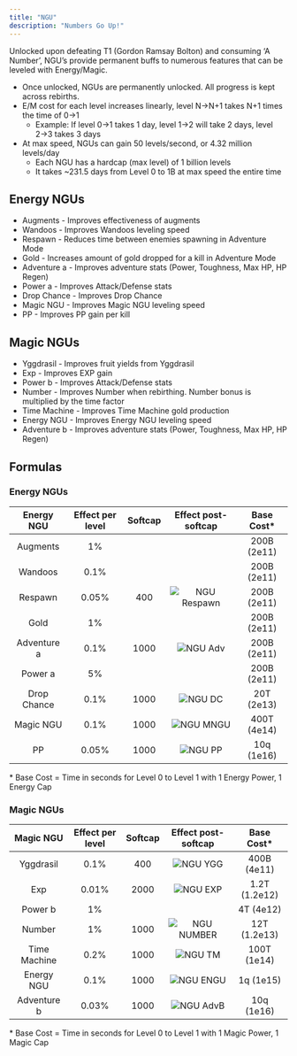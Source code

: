 ```yaml
---
title: "NGU"
description: "Numbers Go Up!"
---
```


Unlocked upon defeating T1 (Gordon Ramsay Bolton) and consuming ‘A Number’, NGU’s provide permanent buffs to numerous features that can be leveled with Energy/Magic. 

- Once unlocked, NGUs are permanently unlocked. All progress is kept across rebirths.
- E/M cost for each level increases linearly, level N→N+1 takes N+1 times the time of 0→1
    - Example: If level 0→1 takes 1 day, level 1→2 will take 2 days, level 2→3 takes 3 days
- At max speed, NGUs can gain 50 levels/second, or 4.32 million levels/day
    - Each NGU has a hardcap (max level) of 1 billion levels
    - It takes ~231.5 days from Level 0 to 1B at max speed the entire time

## Energy NGUs
- Augments - Improves effectiveness of augments
- Wandoos - Improves Wandoos leveling speed
- Respawn - Reduces time between enemies spawning in Adventure Mode
- Gold - Increases amount of gold dropped for a kill in Adventure Mode
- Adventure a - Improves adventure stats (Power, Toughness, Max HP, HP Regen)
- Power a - Improves Attack/Defense stats
- Drop Chance - Improves Drop Chance
- Magic NGU - Improves Magic NGU leveling speed
- PP - Improves PP gain per kill

## Magic NGUs
- Yggdrasil - Improves fruit yields from Yggdrasil
- Exp - Improves EXP gain
- Power b - Improves Attack/Defense stats
- Number - Improves Number when rebirthing. Number bonus is multiplied by the time factor
- Time Machine - Improves Time Machine gold production
- Energy NGU - Improves Energy NGU leveling speed
- Adventure b - Improves adventure stats (Power, Toughness, Max HP, HP Regen)

## Formulas

### Energy NGUs

| Energy NGU  | Effect per level | Softcap | Effect post-softcap             | Base Cost\* |
| :---------: | :--------------: | :-----: | :-----------------------------: | :---------: |
| Augments    | 1%               |         |                                 | 200B (2e11) |
| Wandoos     | 0.1%             |         |                                 | 200B (2e11) |
| Respawn     | 0.05%            | 400     | ![NGU Respawn](/nguRespawn.png) | 200B (2e11) |
| Gold        | 1%               |         |                                 | 200B (2e11) |
| Adventure a | 0.1%             | 1000    | ![NGU Adv](/nguAdvDC.png)       | 200B (2e11) |
| Power a     | 5%               |         |                                 | 200B (2e11) |
| Drop Chance | 0.1%             | 1000    | ![NGU DC](/nguAdvDC.png)        | 20T (2e13)  |
| Magic NGU   | 0.1%             | 1000    | ![NGU MNGU](/nguMNGU.png)       | 400T (4e14) |
| PP          | 0.05%            | 1000    | ![NGU PP](/nguPP.png)           | 10q (1e16)  |

\* Base Cost = Time in seconds for Level 0 to Level 1 with 1 Energy Power, 1 Energy Cap

### Magic NGUs

| Magic NGU    | Effect per level | Softcap | Effect post-softcap | Base Cost\*   |
| :----------: | :--------------: | :-----: | :-----------------: | :-----------: |
| Yggdrasil    | 0.1%             | 400     | ![NGU YGG](/nguYGG.png)      | 400B (4e11)   |
| Exp          | 0.01%            | 2000    | ![NGU EXP](/nguEXP.png)     | 1.2T (1.2e12) |
| Power b      | 1%               |         |                     | 4T (4e12)     |
| Number       | 1%               | 1000    | ![NGU NUMBER](/nguNUMBER.png)       | 12T (1.2e13)  |
| Time Machine | 0.2%             | 1000    | ![NGU TM](/nguTM.png)     | 100T (1e14)   |
| Energy NGU   | 0.1%             | 1000    | ![NGU ENGU](/nguMNGU.png)      | 1q (1e15)     |
| Adventure b  | 0.03%            | 1000    | ![NGU AdvB](/nguAdvB.png)     | 10q (1e16)    |

\* Base Cost = Time in seconds for Level 0 to Level 1 with 1 Magic Power, 1 Magic Cap
